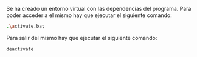 Se ha creado un entorno virtual con las dependencias del programa.
Para poder acceder a el mismo hay que ejecutar el siguiente comando:
```bash
.\activate.bat
```

Para salir del mismo hay que ejecutar el siguiente comando:
```bash
deactivate
```